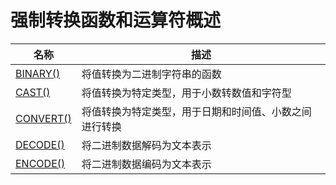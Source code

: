# **强制转换函数和运算符概述**

| 名称 | 描述|
|---|-----|
| [BINARY()](binary.md) | 将值转换为二进制字符串的函数 |
| [CAST()](cast.md) | 将值转换为特定类型，用于小数转数值和字符型 |
| [CONVERT()](convert.md) | 将值转换为特定类型，用于日期和时间值、小数之间进行转换 |
| [DECODE()](decode.md) | 将二进制数据解码为文本表示 |
| [ENCODE()](encode.md) | 将二进制数据编码为文本表示 |